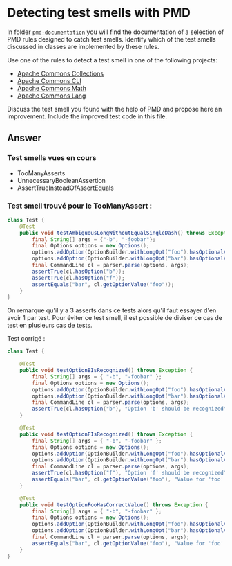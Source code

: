 # Detecting test smells with PMD

In folder [`pmd-documentation`](../pmd-documentation) you will find the documentation of a selection of PMD rules
designed to catch test smells.
Identify which of the test smells discussed in classes are implemented by these rules.

Use one of the rules to detect a test smell in one of the following projects:

- [Apache Commons Collections](https://github.com/apache/commons-collections)
- [Apache Commons CLI](https://github.com/apache/commons-cli)
- [Apache Commons Math](https://github.com/apache/commons-math)
- [Apache Commons Lang](https://github.com/apache/commons-lang)

Discuss the test smell you found with the help of PMD and propose here an improvement.
Include the improved test code in this file.

## Answer

### Test smells vues en cours

- TooManyAsserts
- UnnecessaryBooleanAssertion
- AssertTrueInsteadOfAssertEquals

### Test smell trouvé pour le TooManyAssert :

```java
class Test {
    @Test
    public void testAmbiguousLongWithoutEqualSingleDash() throws Exception {
        final String[] args = {"-b", "-foobar"};
        final Options options = new Options();
        options.addOption(OptionBuilder.withLongOpt("foo").hasOptionalArg().create('f'));
        options.addOption(OptionBuilder.withLongOpt("bar").hasOptionalArg().create('b'));
        final CommandLine cl = parser.parse(options, args);
        assertTrue(cl.hasOption("b"));
        assertTrue(cl.hasOption("f"));
        assertEquals("bar", cl.getOptionValue("foo"));
    }
}
```

On remarque qu'il y a 3 asserts dans ce tests alors qu'il faut essayer d'en avoir 1 par test. Pour éviter ce test smell,
il est possible de diviser ce cas de test en plusieurs cas de tests.

Test corrigé :

```java
class Test {

    @Test
    public void testOptionBIsRecognized() throws Exception {
        final String[] args = { "-b", "-foobar" };
        final Options options = new Options();
        options.addOption(OptionBuilder.withLongOpt("foo").hasOptionalArg().create('f'));
        options.addOption(OptionBuilder.withLongOpt("bar").hasOptionalArg().create('b'));
        final CommandLine cl = parser.parse(options, args);
        assertTrue(cl.hasOption("b"), "Option 'b' should be recognized");
    }

    @Test
    public void testOptionFIsRecognized() throws Exception {
        final String[] args = { "-b", "-foobar" };
        final Options options = new Options();
        options.addOption(OptionBuilder.withLongOpt("foo").hasOptionalArg().create('f'));
        options.addOption(OptionBuilder.withLongOpt("bar").hasOptionalArg().create('b'));
        final CommandLine cl = parser.parse(options, args);
        assertTrue(cl.hasOption("f"), "Option 'f' should be recognized");
        assertEquals("bar", cl.getOptionValue("foo"), "Value for 'foo' should be 'bar'");
    }

    @Test
    public void testOptionFooHasCorrectValue() throws Exception {
        final String[] args = { "-b", "-foobar" };
        final Options options = new Options();
        options.addOption(OptionBuilder.withLongOpt("foo").hasOptionalArg().create('f'));
        options.addOption(OptionBuilder.withLongOpt("bar").hasOptionalArg().create('b'));
        final CommandLine cl = parser.parse(options, args);
        assertEquals("bar", cl.getOptionValue("foo"), "Value for 'foo' should be 'bar'");
    }
}
```




